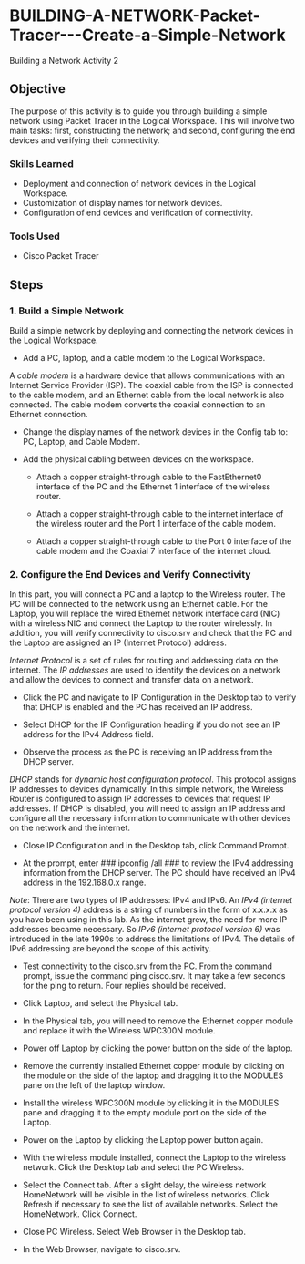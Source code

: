 # BUILDING-A-NETWORK-Packet-Tracer---Create-a-Simple-Network
Building a Network Activity 2

## Objective

The purpose of this activity is to guide you through building a simple network using Packet Tracer in the Logical Workspace. This will involve two main tasks: first, constructing the network; and second, configuring the end devices and verifying their connectivity.

### Skills Learned

- Deployment and connection of network devices in the Logical Workspace.
- Customization of display names for network devices.
- Configuration of end devices and verification of connectivity.

### Tools Used

- Cisco Packet Tracer

## Steps

### 1. Build a Simple Network
Build a simple network by deploying and connecting the network devices in the Logical Workspace.

- Add a PC, laptop, and a cable modem to the Logical Workspace.

A *cable modem* is a hardware device that allows communications with an Internet Service Provider (ISP). The coaxial cable from the ISP is connected to the cable modem, and an Ethernet cable from the local network is also connected. The cable modem converts the coaxial connection to an Ethernet connection.

- Change the display names of the network devices in the Config tab to: PC, Laptop, and Cable Modem.

-  Add the physical cabling between devices on the workspace.

   - Attach a copper straight-through cable to the FastEthernet0 interface of the PC and the Ethernet 1 interface of the wireless router.

   - Attach a copper straight-through cable to the internet interface of the wireless router and the Port 1 interface of the cable modem.

   - Attach a copper straight-through cable to the Port 0 interface of the cable modem and the Coaxial 7 interface of the internet cloud.

### 2. Configure the End Devices and Verify Connectivity
In this part, you will connect a PC and a laptop to the Wireless router. The PC will be connected to the network using an Ethernet cable. For the Laptop, you will replace the wired Ethernet network interface card (NIC) with a wireless NIC and connect the Laptop to the router wirelessly.
In addition, you will verify connectivity to cisco.srv and check that the PC and the Laptop are assigned an IP (Internet Protocol) address. 

*Internet Protocol* is a set of rules for routing and addressing data on the internet. The *IP addresses* are used to identify the devices on a network and allow the devices to connect and transfer data on a network.

- Click the PC and navigate to IP Configuration in the Desktop tab to verify that DHCP is enabled and the PC has received an IP address. 

- Select DHCP for the IP Configuration heading if you do not see an IP address for the IPv4 Address field. 

- Observe the process as the PC is receiving an IP address from the DHCP server.

*DHCP* stands for *dynamic host configuration protocol*. This protocol assigns IP addresses to devices dynamically. In this simple network, the Wireless Router is configured to assign IP addresses to devices that request IP addresses. If DHCP is disabled, you will need to assign an IP address and configure all the necessary information to communicate with other devices on the network and the internet.

- Close IP Configuration and in the Desktop tab, click Command Prompt.

- At the prompt, enter ### ipconfig /all ### to review the IPv4 addressing information from the DHCP server. The PC should have received an IPv4 address in the 192.168.0.x range.

*Note*: There are two types of IP addresses: IPv4 and IPv6. An *IPv4 (internet protocol version 4)* address is a string of numbers in the form of x.x.x.x as you have been using in this lab. As the internet grew, the need for more IP addresses became necessary. So *IPv6 (internet protocol version 6)* was introduced in the late 1990s to address the limitations of IPv4. The details of IPv6 addressing are beyond the scope of this activity.

- Test connectivity to the cisco.srv from the PC. From the command prompt, issue the command ping cisco.srv. It may take a few seconds for the ping to return. Four replies should be received.

- Click Laptop, and select the Physical tab.

- In the Physical tab, you will need to remove the Ethernet copper module and replace it with the Wireless WPC300N module.

- Power off Laptop by clicking the power button on the side of the laptop.

- Remove the currently installed Ethernet copper module by clicking on the module on the side of the laptop and dragging it to the MODULES pane on the left of the laptop window.

- Install the wireless WPC300N module by clicking it in the MODULES pane and dragging it to the empty module port on the side of the Laptop.

- Power on the Laptop by clicking the Laptop power button again.

- With the wireless module installed, connect the Laptop to the wireless network. Click the Desktop tab and select the PC Wireless.

- Select the Connect tab. After a slight delay, the wireless network HomeNetwork will be visible in the list of wireless networks. Click Refresh if necessary to see the list of available networks. Select the HomeNetwork. Click Connect.

- Close PC Wireless. Select Web Browser in the Desktop tab.

- In the Web Browser, navigate to cisco.srv.







